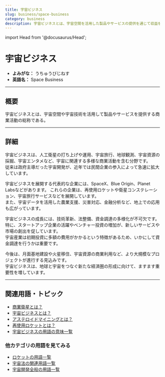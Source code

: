 ```yaml
---
title: 宇宙ビジネス
slug: business/space-business
category: business
description: 宇宙ビジネスとは、宇宙空間を活用した製品やサービスの提供を通じて収益を得る産業活動の総称である。
---
```


import Head from '@docusaurus/Head';

<Head>
  <script type="application/ld+json">
    {`{
      "@context": "https://schema.org",
      "@type": "DefinedTerm",
      "name": "宇宙ビジネス",
      "inDefinedTermSet": "https://www.space-portal.org",
      "termCode": "business/space-business",
      "description": "宇宙ビジネスとは、宇宙空間を活用した製品やサービスの提供を通じて収益を得る産業活動の総称である。",
      "url": "https://www.space-portal.org/docs/business/space-business"
    }`}
  </script>
</Head>

# 宇宙ビジネス

- **よみがな：** うちゅうびじねす  
- **英語名：** Space Business  

---

## 概要

宇宙ビジネスとは、宇宙空間や宇宙技術を活用して製品やサービスを提供する商業活動の総称である。

---

## 詳細

宇宙ビジネスは、人工衛星の打ち上げや運用、宇宙旅行、地球観測、宇宙資源の採掘、宇宙エンタメなど、宇宙に関連する多様な商業活動を含む分野です。  
従来は政府主導だった宇宙開発が、近年では民間企業の参入によって急速に拡大しています。  

宇宙ビジネスを展開する代表的な企業には、SpaceX、Blue Origin、Planet Labsなどがあります。
これらの企業は、再使用ロケットや衛星コンステレーション、宇宙旅行サービスなどを展開しています。  
また、宇宙データを活用した農業支援、災害対応、金融分析など、地上での応用も広がっています。  

宇宙ビジネスの成長には、技術革新、法整備、資金調達の多様化が不可欠です。  
特に、スタートアップ企業の活躍やベンチャー投資の増加が、新しいサービスや市場の創出を促しています。  
宇宙産業は初期投資に多額の費用がかかるという特徴があるため、いかにして資金調達を行うかは重要です。  

今後は、月面基地建設や火星移住、宇宙資源の商業利用など、より大規模なプロジェクトが進行する見込みです。  
宇宙ビジネスは、地球と宇宙をつなぐ新たな経済圏の形成に向けて、ますます重要性を増しています。

---

## 関連用語・トピック

- [商業衛星とは？](business/private-space-utilization)
- [宇宙ビジネスとは？](business/space-business)
- [アステロイドマイニングとは？](business/category/asteroid-mining)
- [再使用ロケットとは？](rocket/type/reusable-rocket)
- [宇宙ビジネスの用語の意味一覧](category/business)

### 他カテゴリの用語を見てみる

- [ロケットの用語一覧](category/rocket)
- [宇宙法の関連用語一覧](category/policy)
- [宇宙開発全般の用語一覧](category/glossary)

